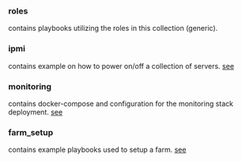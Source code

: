 ### roles

contains playbooks utilizing the roles in this collection (generic).

### ipmi

contains example on how to power on/off a collection of servers.
[see](./ipmi/readme)

### monitoring

contains docker-compose and configuration for the monitoring stack deployment.
[see](./monitoring/readme)

### farm_setup

contains example playbooks used to setup a farm.
[see](./farm_setup/readme)
